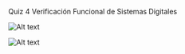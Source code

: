 Quiz 4 Verificación Funcional de Sistemas Digitales

![Alt text](https://github.com/javierespinoza09/Practicas_Verilog/edit/master/Verificacion_Javier/Q4/Diagrama.png)

<img
  src="github.com/javierespinoza09/Practicas_Verilog/edit/master/Verificacion_Javier/Q4/Diagrama.jpg"
  alt="Alt text"
  title="Optional title"
  style="display: inline-block; margin: 0 auto; max-width: 300px">
